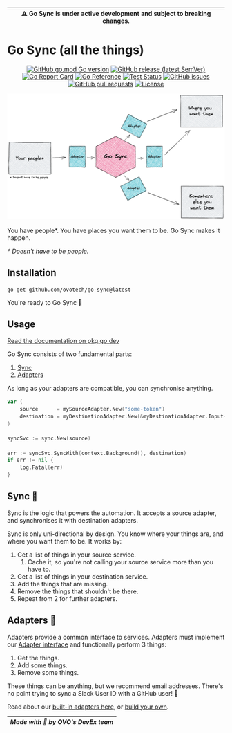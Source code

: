 | **⚠️ Go Sync is under active development and subject to breaking changes.** |
|-----------------------------------------------------------------------------|

# Go Sync (all the things)

<div align="center">

[![GitHub go.mod Go version](https://img.shields.io/github/go-mod/go-version/ovotech/go-sync?label=go&logo=go)](go.mod)
[![GitHub release (latest SemVer)](https://img.shields.io/github/v/release/ovotech/go-sync)](https://github.com/ovotech/go-sync/releases)
[![Go Report Card](https://goreportcard.com/badge/github.com/ovotech/go-sync?style=flat)](https://goreportcard.com/report/github.com/ovotech/go-sync)
[![Go Reference](https://pkg.go.dev/badge/github.com/ovotech/go-sync.svg)](https://pkg.go.dev/github.com/ovotech/go-sync)
[![Test Status](https://github.com/ovotech/go-sync/actions/workflows/test.yml/badge.svg)](https://github.com/ovotech/go-sync/actions/workflows/test.yml)
[![GitHub issues](https://img.shields.io/github/issues/ovotech/go-sync?style=flat)](https://github.com/ovotech/go-sync/issues)
[![GitHub pull requests](https://img.shields.io/github/issues-pr/ovotech/go-sync?label=pull+requests&style=flat)](https://github.com/ovotech/go-sync/pull-requests)
[![License](https://img.shields.io/github/license/ovotech/go-sync?style=flat)](/LICENSE)

</div>

![Summary of Go-Sync](assets/sync-architecture.png)

You have people*. You have places you want them to be. Go Sync makes it happen.

_* Doesn't have to be people._

## Installation

```shell
go get github.com/ovotech/go-sync@latest
```

You're ready to Go Sync 🎉

## Usage
[Read the documentation on pkg.go.dev](https://pkg.go.dev/github.com/ovotech/go-sync)

Go Sync consists of two fundamental parts:
1. [Sync](#sync-)
2. [Adapters ](#adapters-)

As long as your adapters are compatible, you can synchronise anything.

```go
var (
    source      = mySourceAdapter.New("some-token")
    destination = myDestinationAdapter.New(&myDestinationAdapter.Input{})
)

syncSvc := sync.New(source)

err := syncSvc.SyncWith(context.Background(), destination)
if err != nil {
    log.Fatal(err)
}
```

## Sync 🔄
Sync is the logic that powers the automation. It accepts a source adapter, and synchronises it with destination
adapters.

Sync is only uni-directional by design. You know where your things are, and where you want them to be. It works by:

1. Get a list of things in your source service.
   1. Cache it, so you're not calling your source service more than you have to.
2. Get a list of things in your destination service.
3. Add the things that are missing.
4. Remove the things that shouldn't be there.
5. Repeat from 2 for further adapters.

## Adapters 🔌
Adapters provide a common interface to services. Adapters must implement our [Adapter interface](pkg/ports/adapter.go)
and functionally perform 3 things:

1. Get the things.
2. Add some things.
3. Remove some things.

These things can be anything, but we recommend email addresses. There's no point trying to sync a Slack User ID with a
GitHub user! 🙅

Read about our [built-in adapters here](pkg/adapters), or [build your own](CONTRIBUTING.md).

| *Made with 💚 by OVO's DevEx team* |
|------------------------------------|
